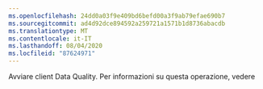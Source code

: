 ```yaml
---
ms.openlocfilehash: 24dd0a03f9e409bd6befd00a3f9ab79efae690b7
ms.sourcegitcommit: ad4d92dce894592a259721a1571b1d8736abacdb
ms.translationtype: MT
ms.contentlocale: it-IT
ms.lasthandoff: 08/04/2020
ms.locfileid: "87624971"
---
```

Avviare client Data Quality. Per informazioni su questa operazione, vedere
